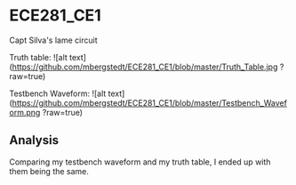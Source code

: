 ECE281_CE1
==========

Capt Silva's lame circuit

Truth table:
![alt text](https://github.com/mbergstedt/ECE281_CE1/blob/master/Truth_Table.jpg ?raw=true)

Testbench Waveform:
![alt text](https://github.com/mbergstedt/ECE281_CE1/blob/master/Testbench_Waveform.png ?raw=true)

## Analysis
Comparing my testbench waveform and my truth table, I ended up with them being the same.
